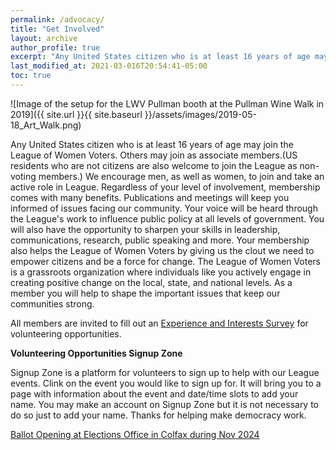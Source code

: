 ```yaml
---
permalink: /advocacy/
title: "Get Involved"
layout: archive
author_profile: true
excerpt: "Any United States citizen who is at least 16 years of age may join the League of Women Voters. Others may join as associate members."
last_modified_at: 2021-03-016T20:54:41-05:00
toc: true
---
```


![Image of the setup for the LWV Pullman booth at the  Pullman Wine Walk in 2019]({{ site.url }}{{ site.baseurl }}/assets/images/2019-05-18_Art_Walk.png)

Any United States citizen who is at least 16 years of age may join the League of Women Voters. Others may join as associate members.(US residents who are not citizens are also welcome to join the League as non-voting members.) We encourage men, as well as women, to join and take an active role in League. Regardless of your level of involvement, membership comes with many benefits. Publications and meetings will keep you informed of issues facing our community. Your voice will be heard through the League's work to influence public policy at all levels of government. You will also have the opportunity to sharpen your skills in leadership, communications, research, public speaking and more. Your membership also helps the League of Women Voters by giving us the clout we need to empower citizens and be a force for change. The League of Women Voters is a grassroots organization where individuals like you actively engage in creating positive change on the local, state, and national levels. As a member you will help to shape the important issues that keep our communities strong.

All members are invited to fill out an [Experience and Interests Survey](https://lwvpullman.org/assets/PDFs/2022-09-Experience_Interests_Survey.pdf) for volunteering opportunities. 

**Volunteering Opportunities Signup Zone**

Signup Zone is a platform for volunteers to sign up to help with our League events. Clink on the event you would like to sign up for.  It will bring you to a page with information about the event and date/time slots to add your name.  You may make an account on Signup Zone but it is not necessary to do so just to add your name.  Thanks for helping make democracy work.

[Ballot Opening at Elections Office in Colfax during Nov 2024](https://signup.zone/CmsbNstaMiMmsZrXy)

